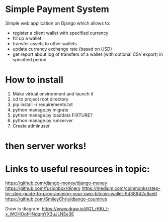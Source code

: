 # Simple Payment System

Simple web application on Django which allows to:
- register a client wallet with specified currency
- fill up a wallet
- transfer assets to other wallets
- update currency exchange rate (based on USD)
- get report about log of transfers of a wallet (with optional CSV export) in specified period

# How to install
1. Make virtual environment and launch it
2. cd to project root directory
3. pip install -r requirements.txt
4. python manage.py migrate
5. python manage.py loaddata FIXTURE?
6. python manage.py runserver
7. Create adminuser

# then server works!
#


# Links to useful resources in topic:
https://github.com/django-money/django-money
https://github.com/fusionbox/dinero
https://medium.com/coinmonks/step-by-step-guide-to-programming-your-own-bitcoin-wallet-9d38942c8ae0
https://github.com/SmileyChris/django-countries


Draw io diagram:
https://www.draw.io/#G1_rKKi_I-x_WOHOofHNdqmYX3uJLNEe3E